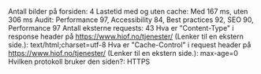 Antall bilder på forsiden: 4
Lastetid med og uten cache: Med 167 ms, uten 306 ms
Audit: Performance 97, Accessibility 84, Best practices 92, SEO 90, Performance 97
Antall eksterne requests: 43
Hva er "Content-Type" i response header på https://www.hiof.no/tjenester/ (Lenker til en ekstern side.): text/html;charset=utf-8
Hva er "Cache-Control" i request header på https://www.hiof.no/tjenester/ (Lenker til en ekstern side.): max-age=0
Hvilken protokoll bruker den siden?: HTTPS